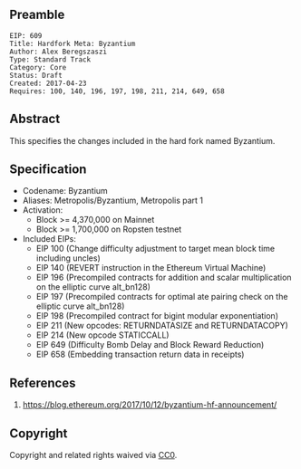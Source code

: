## Preamble

    EIP: 609
    Title: Hardfork Meta: Byzantium
    Author: Alex Beregszaszi
    Type: Standard Track
    Category: Core
    Status: Draft
    Created: 2017-04-23
    Requires: 100, 140, 196, 197, 198, 211, 214, 649, 658

## Abstract

This specifies the changes included in the hard fork named Byzantium.

## Specification

- Codename: Byzantium
- Aliases: Metropolis/Byzantium, Metropolis part 1
- Activation:
  - Block >= 4,370,000 on Mainnet
  - Block >= 1,700,000 on Ropsten testnet
- Included EIPs:
  - EIP 100 (Change difficulty adjustment to target mean block time including uncles)
  - EIP 140 (REVERT instruction in the Ethereum Virtual Machine)
  - EIP 196 (Precompiled contracts for addition and scalar multiplication on the elliptic curve alt_bn128)
  - EIP 197 (Precompiled contracts for optimal ate pairing check on the elliptic curve alt_bn128)
  - EIP 198 (Precompiled contract for bigint modular exponentiation)
  - EIP 211 (New opcodes: RETURNDATASIZE and RETURNDATACOPY)
  - EIP 214 (New opcode STATICCALL)
  - EIP 649 (Difficulty Bomb Delay and Block Reward Reduction)
  - EIP 658 (Embedding transaction return data in receipts)
  
## References

1. https://blog.ethereum.org/2017/10/12/byzantium-hf-announcement/

## Copyright

Copyright and related rights waived via [CC0](https://creativecommons.org/publicdomain/zero/1.0/).
